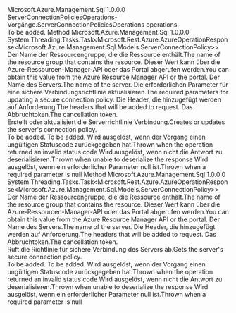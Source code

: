 <Type Name="IServerConnectionPoliciesOperations" FullName="Microsoft.Azure.Management.Sql.IServerConnectionPoliciesOperations">
  <TypeSignature Language="C#" Value="public interface IServerConnectionPoliciesOperations" />
  <TypeSignature Language="ILAsm" Value=".class public interface auto ansi abstract IServerConnectionPoliciesOperations" />
  <TypeSignature Language="DocId" Value="T:Microsoft.Azure.Management.Sql.IServerConnectionPoliciesOperations" />
  <TypeSignature Language="VB.NET" Value="Public Interface IServerConnectionPoliciesOperations" />
  <TypeSignature Language="F#" Value="type IServerConnectionPoliciesOperations = interface" />
  <AssemblyInfo>
    <AssemblyName>Microsoft.Azure.Management.Sql</AssemblyName>
    <AssemblyVersion>1.0.0.0</AssemblyVersion>
  </AssemblyInfo>
  <Interfaces />
  <Docs>
    <summary>
            <span data-ttu-id="038d6-101">ServerConnectionPoliciesOperations-Vorgänge.</span><span class="sxs-lookup"><span data-stu-id="038d6-101">ServerConnectionPoliciesOperations operations.</span></span>
            </summary>
    <remarks>To be added.</remarks>
  </Docs>
  <Members>
    <Member MemberName="CreateOrUpdateWithHttpMessagesAsync">
      <MemberSignature Language="C#" Value="public System.Threading.Tasks.Task&lt;Microsoft.Rest.Azure.AzureOperationResponse&lt;Microsoft.Azure.Management.Sql.Models.ServerConnectionPolicy&gt;&gt; CreateOrUpdateWithHttpMessagesAsync (string resourceGroupName, string serverName, Microsoft.Azure.Management.Sql.Models.ServerConnectionPolicy parameters, System.Collections.Generic.Dictionary&lt;string,System.Collections.Generic.List&lt;string&gt;&gt; customHeaders = null, System.Threading.CancellationToken cancellationToken = null);" />
      <MemberSignature Language="ILAsm" Value=".method public hidebysig newslot virtual instance class System.Threading.Tasks.Task`1&lt;class Microsoft.Rest.Azure.AzureOperationResponse`1&lt;class Microsoft.Azure.Management.Sql.Models.ServerConnectionPolicy&gt;&gt; CreateOrUpdateWithHttpMessagesAsync(string resourceGroupName, string serverName, class Microsoft.Azure.Management.Sql.Models.ServerConnectionPolicy parameters, class System.Collections.Generic.Dictionary`2&lt;string, class System.Collections.Generic.List`1&lt;string&gt;&gt; customHeaders, valuetype System.Threading.CancellationToken cancellationToken) cil managed" />
      <MemberSignature Language="DocId" Value="M:Microsoft.Azure.Management.Sql.IServerConnectionPoliciesOperations.CreateOrUpdateWithHttpMessagesAsync(System.String,System.String,Microsoft.Azure.Management.Sql.Models.ServerConnectionPolicy,System.Collections.Generic.Dictionary{System.String,System.Collections.Generic.List{System.String}},System.Threading.CancellationToken)" />
      <MemberSignature Language="F#" Value="abstract member CreateOrUpdateWithHttpMessagesAsync : string * string * Microsoft.Azure.Management.Sql.Models.ServerConnectionPolicy * System.Collections.Generic.Dictionary&lt;string, System.Collections.Generic.List&lt;string&gt;&gt; * System.Threading.CancellationToken -&gt; System.Threading.Tasks.Task&lt;Microsoft.Rest.Azure.AzureOperationResponse&lt;Microsoft.Azure.Management.Sql.Models.ServerConnectionPolicy&gt;&gt;" Usage="iServerConnectionPoliciesOperations.CreateOrUpdateWithHttpMessagesAsync (resourceGroupName, serverName, parameters, customHeaders, cancellationToken)" />
      <MemberType>Method</MemberType>
      <AssemblyInfo>
        <AssemblyName>Microsoft.Azure.Management.Sql</AssemblyName>
        <AssemblyVersion>1.0.0.0</AssemblyVersion>
      </AssemblyInfo>
      <ReturnValue>
        <ReturnType>System.Threading.Tasks.Task&lt;Microsoft.Rest.Azure.AzureOperationResponse&lt;Microsoft.Azure.Management.Sql.Models.ServerConnectionPolicy&gt;&gt;</ReturnType>
      </ReturnValue>
      <Parameters>
        <Parameter Name="resourceGroupName" Type="System.String" />
        <Parameter Name="serverName" Type="System.String" />
        <Parameter Name="parameters" Type="Microsoft.Azure.Management.Sql.Models.ServerConnectionPolicy" />
        <Parameter Name="customHeaders" Type="System.Collections.Generic.Dictionary&lt;System.String,System.Collections.Generic.List&lt;System.String&gt;&gt;" />
        <Parameter Name="cancellationToken" Type="System.Threading.CancellationToken" />
      </Parameters>
      <Docs>
        <param name="resourceGroupName">
            <span data-ttu-id="038d6-102">Der Name der Ressourcengruppe, die die Ressource enthält.</span><span class="sxs-lookup"><span data-stu-id="038d6-102">The name of the resource group that contains the resource.</span></span> <span data-ttu-id="038d6-103">Dieser Wert kann über die Azure-Ressourcen-Manager-API oder das Portal abgerufen werden.</span><span class="sxs-lookup"><span data-stu-id="038d6-103">You can obtain this value from the Azure Resource Manager API or the portal.</span></span>
            </param>
        <param name="serverName">
            <span data-ttu-id="038d6-104">Der Name des Servers.</span><span class="sxs-lookup"><span data-stu-id="038d6-104">The name of the server.</span></span>
            </param>
        <param name="parameters">
            <span data-ttu-id="038d6-105">Die erforderlichen Parameter für eine sichere Verbindungsrichtlinie aktualisieren.</span><span class="sxs-lookup"><span data-stu-id="038d6-105">The required parameters for updating a secure connection policy.</span></span>
            </param>
        <param name="customHeaders">
            <span data-ttu-id="038d6-106">Die Header, die hinzugefügt werden auf Anforderung.</span><span class="sxs-lookup"><span data-stu-id="038d6-106">The headers that will be added to request.</span></span>
            </param>
        <param name="cancellationToken">
            <span data-ttu-id="038d6-107">Das Abbruchtoken.</span><span class="sxs-lookup"><span data-stu-id="038d6-107">The cancellation token.</span></span>
            </param>
        <summary>
            <span data-ttu-id="038d6-108">Erstellt oder aktualisiert die Serverrichtlinie Verbindung.</span><span class="sxs-lookup"><span data-stu-id="038d6-108">Creates or updates the server's connection policy.</span></span>
            </summary>
        <returns>To be added.</returns>
        <remarks>To be added.</remarks>
        <exception cref="T:Microsoft.Rest.Azure.CloudException">
            <span data-ttu-id="038d6-109">Wird ausgelöst, wenn der Vorgang einen ungültigen Statuscode zurückgegeben hat.</span><span class="sxs-lookup"><span data-stu-id="038d6-109">Thrown when the operation returned an invalid status code</span></span>
            </exception>
        <exception cref="T:Microsoft.Rest.SerializationException">
            <span data-ttu-id="038d6-110">Wird ausgelöst, wenn nicht die Antwort zu deserialisieren.</span><span class="sxs-lookup"><span data-stu-id="038d6-110">Thrown when unable to deserialize the response</span></span>
            </exception>
        <exception cref="T:Microsoft.Rest.ValidationException">
            <span data-ttu-id="038d6-111">Wird ausgelöst, wenn ein erforderlicher Parameter null ist.</span><span class="sxs-lookup"><span data-stu-id="038d6-111">Thrown when a required parameter is null</span></span>
            </exception>
      </Docs>
    </Member>
    <Member MemberName="GetWithHttpMessagesAsync">
      <MemberSignature Language="C#" Value="public System.Threading.Tasks.Task&lt;Microsoft.Rest.Azure.AzureOperationResponse&lt;Microsoft.Azure.Management.Sql.Models.ServerConnectionPolicy&gt;&gt; GetWithHttpMessagesAsync (string resourceGroupName, string serverName, System.Collections.Generic.Dictionary&lt;string,System.Collections.Generic.List&lt;string&gt;&gt; customHeaders = null, System.Threading.CancellationToken cancellationToken = null);" />
      <MemberSignature Language="ILAsm" Value=".method public hidebysig newslot virtual instance class System.Threading.Tasks.Task`1&lt;class Microsoft.Rest.Azure.AzureOperationResponse`1&lt;class Microsoft.Azure.Management.Sql.Models.ServerConnectionPolicy&gt;&gt; GetWithHttpMessagesAsync(string resourceGroupName, string serverName, class System.Collections.Generic.Dictionary`2&lt;string, class System.Collections.Generic.List`1&lt;string&gt;&gt; customHeaders, valuetype System.Threading.CancellationToken cancellationToken) cil managed" />
      <MemberSignature Language="DocId" Value="M:Microsoft.Azure.Management.Sql.IServerConnectionPoliciesOperations.GetWithHttpMessagesAsync(System.String,System.String,System.Collections.Generic.Dictionary{System.String,System.Collections.Generic.List{System.String}},System.Threading.CancellationToken)" />
      <MemberSignature Language="F#" Value="abstract member GetWithHttpMessagesAsync : string * string * System.Collections.Generic.Dictionary&lt;string, System.Collections.Generic.List&lt;string&gt;&gt; * System.Threading.CancellationToken -&gt; System.Threading.Tasks.Task&lt;Microsoft.Rest.Azure.AzureOperationResponse&lt;Microsoft.Azure.Management.Sql.Models.ServerConnectionPolicy&gt;&gt;" Usage="iServerConnectionPoliciesOperations.GetWithHttpMessagesAsync (resourceGroupName, serverName, customHeaders, cancellationToken)" />
      <MemberType>Method</MemberType>
      <AssemblyInfo>
        <AssemblyName>Microsoft.Azure.Management.Sql</AssemblyName>
        <AssemblyVersion>1.0.0.0</AssemblyVersion>
      </AssemblyInfo>
      <ReturnValue>
        <ReturnType>System.Threading.Tasks.Task&lt;Microsoft.Rest.Azure.AzureOperationResponse&lt;Microsoft.Azure.Management.Sql.Models.ServerConnectionPolicy&gt;&gt;</ReturnType>
      </ReturnValue>
      <Parameters>
        <Parameter Name="resourceGroupName" Type="System.String" />
        <Parameter Name="serverName" Type="System.String" />
        <Parameter Name="customHeaders" Type="System.Collections.Generic.Dictionary&lt;System.String,System.Collections.Generic.List&lt;System.String&gt;&gt;" />
        <Parameter Name="cancellationToken" Type="System.Threading.CancellationToken" />
      </Parameters>
      <Docs>
        <param name="resourceGroupName">
            <span data-ttu-id="038d6-112">Der Name der Ressourcengruppe, die die Ressource enthält.</span><span class="sxs-lookup"><span data-stu-id="038d6-112">The name of the resource group that contains the resource.</span></span> <span data-ttu-id="038d6-113">Dieser Wert kann über die Azure-Ressourcen-Manager-API oder das Portal abgerufen werden.</span><span class="sxs-lookup"><span data-stu-id="038d6-113">You can obtain this value from the Azure Resource Manager API or the portal.</span></span>
            </param>
        <param name="serverName">
            <span data-ttu-id="038d6-114">Der Name des Servers.</span><span class="sxs-lookup"><span data-stu-id="038d6-114">The name of the server.</span></span>
            </param>
        <param name="customHeaders">
            <span data-ttu-id="038d6-115">Die Header, die hinzugefügt werden auf Anforderung.</span><span class="sxs-lookup"><span data-stu-id="038d6-115">The headers that will be added to request.</span></span>
            </param>
        <param name="cancellationToken">
            <span data-ttu-id="038d6-116">Das Abbruchtoken.</span><span class="sxs-lookup"><span data-stu-id="038d6-116">The cancellation token.</span></span>
            </param>
        <summary>
            <span data-ttu-id="038d6-117">Ruft die Richtlinie für sichere Verbindung des Servers ab.</span><span class="sxs-lookup"><span data-stu-id="038d6-117">Gets the server's secure connection policy.</span></span>
            </summary>
        <returns>To be added.</returns>
        <remarks>To be added.</remarks>
        <exception cref="T:Microsoft.Rest.Azure.CloudException">
            <span data-ttu-id="038d6-118">Wird ausgelöst, wenn der Vorgang einen ungültigen Statuscode zurückgegeben hat.</span><span class="sxs-lookup"><span data-stu-id="038d6-118">Thrown when the operation returned an invalid status code</span></span>
            </exception>
        <exception cref="T:Microsoft.Rest.SerializationException">
            <span data-ttu-id="038d6-119">Wird ausgelöst, wenn nicht die Antwort zu deserialisieren.</span><span class="sxs-lookup"><span data-stu-id="038d6-119">Thrown when unable to deserialize the response</span></span>
            </exception>
        <exception cref="T:Microsoft.Rest.ValidationException">
            <span data-ttu-id="038d6-120">Wird ausgelöst, wenn ein erforderlicher Parameter null ist.</span><span class="sxs-lookup"><span data-stu-id="038d6-120">Thrown when a required parameter is null</span></span>
            </exception>
      </Docs>
    </Member>
  </Members>
</Type>